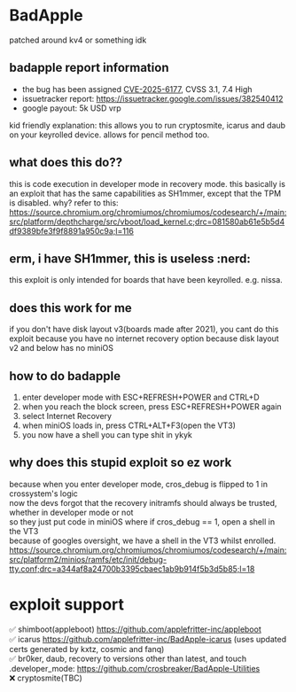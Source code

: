 # BadApple
patched around kv4 or something idk

## badapple report information
- the bug has been assigned [CVE-2025-6177](https://nvd.nist.gov/vuln/detail/CVE-2025-6177), CVSS 3.1, 7.4 High
- issuetracker report: <https://issuetracker.google.com/issues/382540412>
- google payout: 5k USD vrp

kid friendly explanation: this allows you to run cryptosmite, icarus and daub on your keyrolled device. allows for pencil method too.
## what does this do??
this is code execution in developer mode in recovery mode. this basically is an exploit that has the same capabilities as SH1mmer, except that the TPM is disabled. why? refer to this: <https://source.chromium.org/chromiumos/chromiumos/codesearch/+/main:src/platform/depthcharge/src/vboot/load_kernel.c;drc=081580ab61e5b5d4df9389bfe3f9f8891a950c9a;l=116>

## erm, i have SH1mmer, this is useless :nerd:
this exploit is only intended for boards that have been keyrolled. e.g. nissa.

## does this work for me
if you don't have disk layout v3(boards made after 2021), you cant do this exploit because you have no internet recovery option because disk layout v2 and below has no miniOS

## how to do badapple
1. enter developer mode with ESC+REFRESH+POWER and CTRL+D
2. when you reach the block screen, press ESC+REFRESH+POWER again
3. select Internet Recovery
4. when miniOS loads in, press CTRL+ALT+F3(open the VT3)
5. you now have a shell you can type shit in ykyk

## why does this stupid exploit so ez work
because when you enter developer mode, cros_debug is flipped to 1 in crossystem's logic \
now the devs forgot that the recovery initramfs should always be trusted, whether in developer mode or not \
so they just put code in miniOS where if cros_debug == 1, open a shell in the VT3 \
because of googles oversight, we have a shell in the VT3 whilst enrolled. \
<https://source.chromium.org/chromiumos/chromiumos/codesearch/+/main:src/platform2/minios/ramfs/etc/init/debug-tty.conf;drc=a344af8a24700b3395cbaec1ab9b914f5b3d5b85;l=18>

# exploit support
✅ shimboot(appleboot) https://github.com/applefritter-inc/appleboot \
:white_check_mark: icarus https://github.com/applefritter-inc/BadApple-icarus (uses updated certs generated by kxtz, cosmic and fanq) \
:white_check_mark: br0ker, daub, recovery to versions other than latest, and touch .developer_mode: https://github.com/crosbreaker/BadApple-Utilities \
:x: cryptosmite(TBC) 
